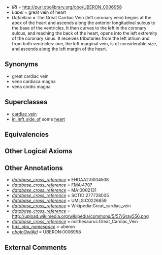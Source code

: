  * *IRI* = http://purl.obolibrary.org/obo/UBERON_0006958
 * *Label* = great vein of heart
 * *Definition* = The Great Cardiac Vein (left coronary vein) begins at the apex of the heart and ascends along the anterior longitudinal sulcus to the base of the ventricles. It then curves to the left in the coronary sulcus, and reaching the back of the heart, opens into the left extremity of the coronary sinus. It receives tributaries from the left atrium and from both ventricles: one, the left marginal vein, is of considerable size, and ascends along the left margin of the heart.

## Synonyms

 * great cardiac vein
 * vena cardiaca magna
 * vena cordis magna

## Superclasses

 * [cardiac vein](../../UBERON/48/UBERON_0004148.md)
 * [in_left_side_of](../../BSPO/20/BSPO_0000120.md) some [heart](../../UBERON/48/UBERON_0000948.md)

## Equivalencies


## Other Logical Axioms


## Other Annotations

 * *[database_cross_reference](../../ef/oboInOwl#hasDbXref.md)* = EHDAA2:0004508
 * *[database_cross_reference](../../ef/oboInOwl#hasDbXref.md)* = FMA:4707
 * *[database_cross_reference](../../ef/oboInOwl#hasDbXref.md)* = MA:0002131
 * *[database_cross_reference](../../ef/oboInOwl#hasDbXref.md)* = SCTID:277728005
 * *[database_cross_reference](../../ef/oboInOwl#hasDbXref.md)* = UMLS:C0226659
 * *[database_cross_reference](../../ef/oboInOwl#hasDbXref.md)* = Wikipedia:Great_cardiac_vein
 * *[database_cross_reference](../../ef/oboInOwl#hasDbXref.md)* = http://upload.wikimedia.org/wikipedia/commons/5/57/Gray556.png
 * *[database_cross_reference](../../ef/oboInOwl#hasDbXref.md)* = ncithesaurus:Great_Cardiac_Vein
 * *[has_obo_namespace](../../ce/oboInOwl#hasOBONamespace.md)* = uberon
 * *[oboInOwl#id](../../id/oboInOwl#id.md)* = UBERON:0006958

## External Comments

